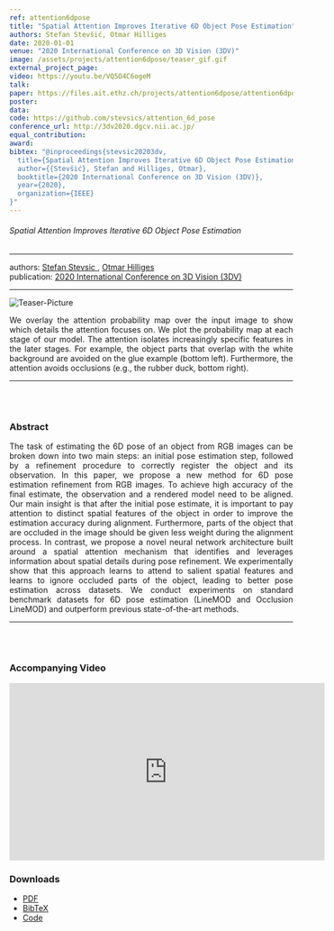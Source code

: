 ```yaml
---
ref: attention6dpose
title: "Spatial Attention Improves Iterative 6D Object Pose Estimation"
authors: Stefan Stevšić, Otmar Hilliges
date: 2020-01-01
venue: "2020 International Conference on 3D Vision (3DV)"
image: /assets/projects/attention6dpose/teaser_gif.gif
external_project_page: 
video: https://youtu.be/VQ5O4C6ogeM
talk: 
paper: https://files.ait.ethz.ch/projects/attention6dpose/attention6dpose.pdf
poster: 
data: 
code: https://github.com/stevsics/attention_6d_pose
conference_url: http://3dv2020.dgcv.nii.ac.jp/
equal_contribution: 
award: 
bibtex: "@inproceedings{stevsic20203dv,
  title={Spatial Attention Improves Iterative 6D Object Pose Estimation},
  author={{Stevšić}, Stefan and Hilliges, Otmar},
  booktitle={2020 International Conference on 3D Vision (3DV)},
  year={2020},
  organization={IEEE}
}"
---
```


<h6> Spatial Attention Improves Iterative 6D Object Pose Estimation </h6>
<hr />

<div class="fullcol">
    <div class="teaser-info-projectpage">
            <span class="normalcap">authors:</span>
            <span class="authorcap">
                <nobr><a href="/people/stevsics/" title="Stefan Stevsic">Stefan Stevsic </a>, </nobr>
                <nobr><a href="/people/hilliges/" title="Otmar Hilliges">Otmar Hilliges</a> </nobr>
            </span>
            <br/>
            <span class="normalcap"><nobr>publication: </nobr></span>
            <span class="authorcap">
                 <a class="a-text-ext" href="http://3dv2020.dgcv.nii.ac.jp/">2020 International Conference on 3D Vision (3DV)</a>
            </span>
        <hr />
    </div>
</div>

<div class="fullcol">
    <img class="fullcol" src="<?php ait_root_dir();?>projects/2020/attention6dpose/teaser_figure.png" alt="Teaser-Picture"/>
    <div class="fullcol">
        <p align="justify">
            <span class="figurecap">
                We overlay the attention probability map over the input image to show which details the attention focuses on. We plot the probability map at each stage of our model. The attention isolates increasingly specific features in the later stages. For example, the object parts that overlap with the white background are avoided on the glue example (bottom left). Furthermore, the attention avoids occlusions (e.g., the rubber duck, bottom right).
           </span>
        </p>
        <hr />
        <br/>
        <br/>
    </div>
</div>

<div class="fullcol">
    <h3>Abstract</h3>
    <p align="justify">
    The task of estimating the 6D pose of an object from RGB images can be broken down into two main steps: an initial pose estimation step, followed by a refinement procedure to correctly register the object and its observation. In this paper, we propose a new method for 6D pose estimation refinement from RGB images. To achieve high accuracy of the final estimate, the observation and a rendered model need to be aligned.  Our main insight is that after the initial pose estimate, it is important to pay attention to distinct spatial features of the object in order to improve the estimation accuracy during alignment. Furthermore, parts of the object that are occluded in the image should be given less weight during the alignment process. In contrast, we propose a novel neural network architecture built around a spatial attention mechanism that identifies and leverages information about spatial details during pose refinement. We experimentally show that this approach learns to attend to salient spatial features and learns to ignore occluded parts of the object, leading to better pose estimation across datasets. We conduct experiments on standard benchmark datasets for 6D pose estimation (LineMOD and Occlusion LineMOD) and outperform previous state-of-the-art methods.
    </p>
    <hr />
    <br/>
    <br/>
</div>



<div class="fullcol">
<h3>Accompanying Video</h3>
    <div class="video" align="center">
        <iframe width="560" height="315" src="https://www.youtube.com/embed/VQ5O4C6ogeM" frameborder="0" allow="accelerometer; autoplay; clipboard-write; encrypted-media; gyroscope; picture-in-picture" allowfullscreen></iframe>
    </div>
</div>


<div class="fullcol">
 <h3>Downloads</h3>
    <ul class="linklist">
         <li class="a-pdf"><a target="_blank" title="PDF" href="<?php ait_root_dir();?>projects/2020/attention6dpose/downloads/attention6dpose.pdf">PDF</a></li>
 	     <li class="a-bib"><a title="BibTex" href="<?php ait_root_dir();?>projects/2020/attention6dpose/stevsic20203dv.bib">BibTeX</a></li>
 	     <li class="a-cod"><a href="https://github.com/stevsics/attention_6d_pose" target="_blank">Code</a></li>
    </ul>
    <br/>
</div>

